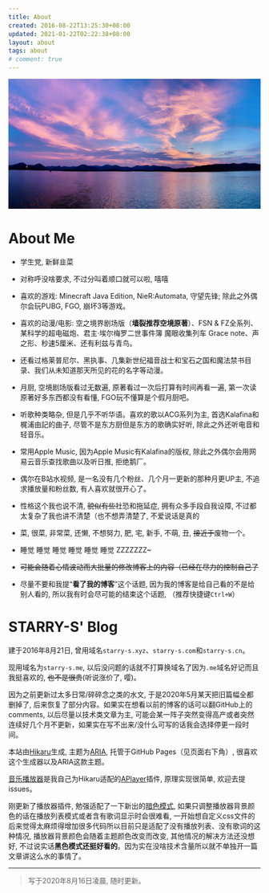 ```yaml
---
title: About
created: 2016-08-22T13:25:30+08:00
updated: 2021-01-22T02:22:38+08:00
layout: about
tags: about
# comment: true
---
```


!["West Lake"](images/westlake.jpg "West Lake")

# About Me

 * 学生党, 新鲜韭菜

 * 对称呼没啥要求, 不过分叫着顺口就可以啦, 嘻嘻

 * 喜欢的游戏: Minecraft Java Edition, NieR:Automata, 守望先锋; 除此之外偶尔会玩PUBG, FGO, 崩坏3等游戏。

 * 喜欢的动漫/电影: 空之境界剧场版（**墙裂推荐空境原著**）、FSN & FZ全系列、某科学的超电磁炮、君主·埃尔梅罗二世事件簿 魔眼收集列车 Grace note、声之形、秒速5厘米、还有利兹与青鸟。

 * 还看过格莱普尼尔、黑执事、几集新世纪福音战士和宝石之国和魔法禁书目录、我们从未知道那天所见的花的名字等动漫。

 * 月厨, 空境剧场版看过无数遍, 原著看过一次后打算有时间再看一遍, 第一次读原著好多东西都没有看懂, FGO玩不懂算是个假月厨吧。

 * 听歌种类略杂, 但是几乎不听华语。喜欢的歌以ACG系列为主, 首选Kalafina和梶浦由記的曲子, 尽管不是东方厨但是东方的歌确实好听, 除此之外还听电音和轻音乐。

 * 常用Apple Music, 因为Apple Music有Kalafina的版权, 除此之外偶尔会用网易云音乐查找歌曲以及听日推, 拒绝鹅厂。

 * 偶尔在B站水视频, 是一名没有几个粉丝、几个月一更新的那种月更UP主, 不追求播放量和粉丝数, 有人喜欢就很开心了。

 * 性格这个我也说不清, ~~貌似有些~~社恐和拖延症, 拥有众多手段自我设障, 不过都太复杂了我也讲不清楚（也不想弄清楚了, 不爱说话是真的

 * 菜, 很菜, 非常菜, 还懒, 不想努力, 肥, 宅, 新手, 不萌, 丑, ~~接近于~~废物一个。

 * 睡觉 睡觉 睡觉 睡觉 睡觉 睡觉 ZZZZZZZ~

 * ~~可能会随着心情波动而大批量的修改博客上的内容（已经在尽力的控制自己了~~

 * 尽量不要和我提“**看了我的博客**”这个话题, 因为我的博客是给自己看的不是给别人看的, 所以我有时会尽可能的结束这个话题, （推荐快捷键`Ctrl+W`）

# STARRY-S' Blog

建于2016年8月21日, 曾用域名`starry-s.xyz`、`starry-s.com`和`starry-s.cn`。

现用域名为`starry-s.me`, 以后没问题的话就不打算换域名了因为`.me`域名好记而且我挺喜欢的, ~~也不是很贵~~(听说涨价了, 嘤)。

因为之前更新过太多日常/碎碎念之类的水文, 于是2020年5月某天把旧篇幅全都删掉了, 后来恢复了部分内容。如果实在想看以前的博客的话可以翻GitHub上的comments, 以后尽量以技术类文章为主, 可能会某一阵子突然变得高产或者突然连续好几个月不更新，如果实在写不出来/没什么可写的话我会选择停更一段时间。

本站由[Hikaru](https://hikaru.alynx.one/)生成, 主题为[ARIA](https://github.com/AlynxZhou/hikaru-theme-aria), 托管于GitHub Pages（见页面右下角）, 很喜欢这个生成器以及ARIA这款主题。

[音乐播放器](https://github.com/STARRY-S/hikaru-generator-aplayer)是我自己为Hikaru适配的[APlayer](https://github.com/MoePlayer/APlayer)插件, 原理实现很简单, 欢迎去提issues。

刚更新了播放器插件, 勉强适配了一下新出的[暗色模式](https://sh.alynx.one/posts/Dark-Mode-in-Theme/), 如果只调整播放器背景颜色的话在播放列表模式或者含有歌词显示时会很难看, 一开始想自定义css文件的后来觉得太麻烦得增加很多代码所以目前只是适配了没有播放列表、没有歌词的这种情况, 播放器背景颜色会随着主题颜色改变而改变, 其他情况的解决方法还没想好, 不过说实话**黑色模式还挺好看的**。因为实在没啥技术含量所以就不单独开一篇文章讲这么水的事情了。

----

<!--aplayer
{
    "name": "尼尔机械纪元 Nier Automata - Soundtrack Medley",
    "artist": "Animenz",
    "theme": "#F6890E",
    "url": "https://music.starry-s.me/music/0f0e_0758_070b_8de6859a81025aae1e540aed59439f48.m4a",
    "cover": "https://music.starry-s.me/music/cover/109951163092751719.jpg"
}
-->

> 写于2020年8月16日凌晨, 随时更新。

